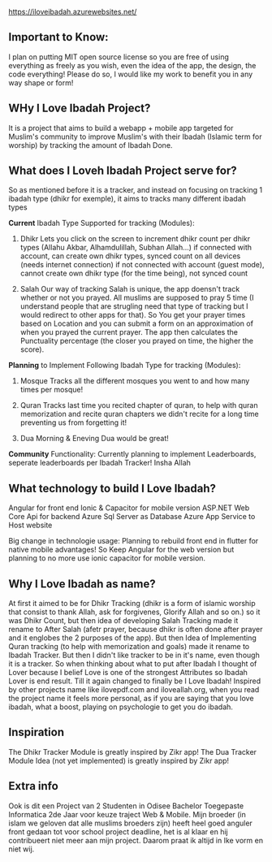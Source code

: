 https://iloveibadah.azurewebsites.net/

## Important to Know:
I plan on putting MIT open source license so you are free of using everything as freely as you wish, even the idea of the app, the design, the code everything! Please do so, I would like my work to benefit you in any way shape or form!

## WHy I Love Ibadah Project?

It is a project that aims to build a webapp + mobile app targeted for Muslim's community to improve Muslim's with their Ibadah (Islamic term for worship) by tracking the amount of Ibadah Done.


## What does I Loveh Ibadah Project serve for?

So as mentioned before it is a tracker, and instead on focusing on tracking 1 ibadah type (dhikr for exemple), it aims to tracks many different ibadah types

**Current** Ibadah Type Supported for tracking (Modules):
1. Dhikr
Lets you click on the screen to increment dhikr count per dhikr types (Allahu Akbar, Alhamdulillah, Subhan Allah...)
if connected with account, can create own dhikr types, synced count on all devices (needs internet connection)
if not connected with account (guest mode), cannot create own dhikr type (for the time being), not synced count

2. Salah
Our way of tracking Salah is unique, the app doensn't track whether or not you prayed. All muslims are supposed to pray 5 time (I understand people that are strugling need that type of tracking but I would redirect to other apps for that).
So You get your prayer times based on Location and you can submit a form on an approximation of when you prayed the current prayer. The app then calculates the Punctuality percentage (the closer you prayed on time, the higher the score).


**Planning** to Implement Following Ibadah Type for tracking (Modules):
1. Mosque
Tracks all the different mosques you went to and how many times per mosque!

2. Quran
Tracks last time you recited chapter of quran, to help with quran memorization and recite quran chapters we didn't recite for a long time preventing us from forgetting it!

3. Dua
Morning & Eneving Dua would be great!


**Community** Functionality:
Currently planning to implement Leaderboards, seperate leaderboards per Ibadah Tracker! Insha Allah


## What technology to build I Love Ibadah?

Angular for front end
Ionic & Capacitor for mobile version
ASP.NET Web Core Api for backend
Azure Sql Server as Database
Azure App Service to Host website

Big change in technologie usage:
Planning to rebuild front end in flutter for native mobile advantages!
So Keep Angular for the web version but planning to no more use ionic capacitor for mobile version.


## Why I Love Ibadah as name?

At first it aimed to be for Dhikr Tracking (dhikr is a form of islamic worship that consist to thank Allah, ask for forgivenes, Glorify Allah and so on.) so it was Dhikr Count, but then idea of developing Salah Tracking made it rename to After Salah (afetr prayer, because dhikr is often done after prayer and it englobes the 2 purposes of the app). But then Idea of Implementing Quran tracking (to help with memorization and goals) made it rename to Ibadah Tracker. But then I didn't like tracker to be in it's name, even though it is a tracker. So when thinking about what to put after Ibadah I thought of Lover because I belief Love is one of the strongest Attributes so Ibadah Lover is end result. Till it again changed to finally be I Love Ibadah! Inspired by other projects name like ilovepdf.com and iloveallah.org, when you read the project name it feels more personal, as if you are saying that you love ibadah, what a boost, playing on psychologie to get you do ibadah.


## Inspiration

The Dhikr Tracker Module is greatly inspired by Zikr app!
The Dua Tracker Module Idea (not yet implemented) is greatly inspired by Zikr app!

## Extra info
Ook is dit een Project van 2 Studenten in Odisee Bachelor Toegepaste Informatica 2de Jaar voor keuze traject Web & Mobile.
Mijn broeder (in islam we geloven dat alle muslims broeders zijn) heeft heel goed anguler front gedaan tot voor school project deadline, het is al klaar en hij contribueert niet meer aan mijn project. Daarom praat ik altijd in Ike vorm en niet wij. 
